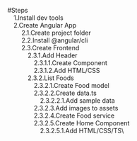 #Steps\
&emsp;1.Install dev tools\
&emsp;2.Create Angular App\
&emsp;&emsp; 2.1.Create project folder\
&emsp;&emsp; 2.2.Install @angular/cli\
&emsp;&emsp; 2.3.Create Frontend\
&emsp;&emsp;&emsp; 2.3.1.Add Header\
&emsp;&emsp;&emsp;&emsp; 2.3.1.1.Create Component\
&emsp;&emsp;&emsp;&emsp; 2.3.1.2.Add HTML/CSS\
&emsp;&emsp;&emsp; 2.3.2.List Foods\
&emsp;&emsp;&emsp;&emsp; 2.3.2.1.Create Food model\
&emsp;&emsp;&emsp;&emsp; 2.3.2.2.Create data.ts\
&emsp;&emsp;&emsp;&emsp;&emsp; 2.3.2.2.1.Add sample data\
&emsp;&emsp;&emsp;&emsp; 2.3.2.3.Add images to assets\
&emsp;&emsp;&emsp;&emsp; 2.3.2.4.Create Food service\
&emsp;&emsp;&emsp;&emsp; 2.3.2.5.Create Home Component\
&emsp;&emsp;&emsp;&emsp;&emsp; 2.3.2.5.1.Add HTML/CSS/TS\